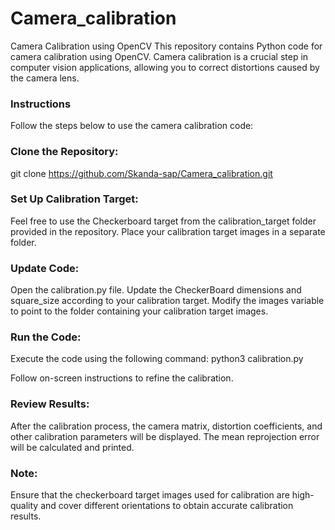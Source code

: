 # Camera_calibration
Camera Calibration using OpenCV
This repository contains Python code for camera calibration using OpenCV. Camera calibration is a crucial step in computer vision applications, allowing you to correct distortions caused by the camera lens.

### Instructions
Follow the steps below to use the camera calibration code:

### Clone the Repository:
git clone https://github.com/Skanda-sap/Camera_calibration.git

### Set Up Calibration Target:
Feel free to use the Checkerboard target from the calibration_target folder provided in the repository.
Place your calibration target images in a separate folder.

### Update Code:
Open the calibration.py file.
Update the CheckerBoard dimensions and square_size according to your calibration target.
Modify the images variable to point to the folder containing your calibration target images.

### Run the Code:
Execute the code using the following command:
python3 calibration.py

Follow on-screen instructions to refine the calibration.

### Review Results:
After the calibration process, the camera matrix, distortion coefficients, and other calibration parameters will be displayed.
The mean reprojection error will be calculated and printed.

### Note:
Ensure that the checkerboard target images used for calibration are high-quality and cover different orientations to obtain accurate calibration results.
